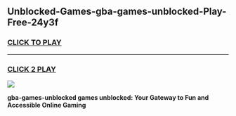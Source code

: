 
## Unblocked-Games-gba-games-unblocked-Play-Free-24y3f
<h3>
<a href="https://premium76.site?title=gba-games-unblocked&ref=21A">CLICK TO PLAY</a></h3>
<hr>

<h3>
<a href="https://premium76.site?title=gba-games-unblocked&ref=21A">CLICK 2 PLAY</a>
  
</h3>

<a href="https://premium76.site?title=gba-games-unblocked&ref=21A"><img src="https://clearcache.store/games.png"></a>


**gba-games-unblocked games unblocked: Your Gateway to Fun and Accessible Online Gaming**
